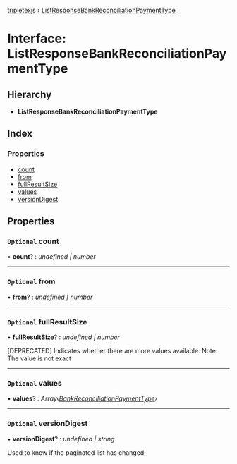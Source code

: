 [tripletexjs](../README.md) › [ListResponseBankReconciliationPaymentType](listresponsebankreconciliationpaymenttype.md)

# Interface: ListResponseBankReconciliationPaymentType

## Hierarchy

* **ListResponseBankReconciliationPaymentType**

## Index

### Properties

* [count](listresponsebankreconciliationpaymenttype.md#optional-count)
* [from](listresponsebankreconciliationpaymenttype.md#optional-from)
* [fullResultSize](listresponsebankreconciliationpaymenttype.md#optional-fullresultsize)
* [values](listresponsebankreconciliationpaymenttype.md#optional-values)
* [versionDigest](listresponsebankreconciliationpaymenttype.md#optional-versiondigest)

## Properties

### `Optional` count

• **count**? : *undefined | number*

___

### `Optional` from

• **from**? : *undefined | number*

___

### `Optional` fullResultSize

• **fullResultSize**? : *undefined | number*

[DEPRECATED] Indicates whether there are more values available. Note: The value is not exact

___

### `Optional` values

• **values**? : *Array‹[BankReconciliationPaymentType](bankreconciliationpaymenttype.md)›*

___

### `Optional` versionDigest

• **versionDigest**? : *undefined | string*

Used to know if the paginated list has changed.
